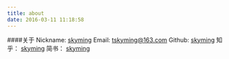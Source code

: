```yaml
---
title: about
date: 2016-03-11 11:18:58
---
```


####关于
 Nickname:  [skyming](http://skyming.me)
 Email:  	[tskyming@163.com](mailto://tskyming@163.com)
 Github:  	[skyming](https://github.com/skyming)
 知乎：		[skyming](https://www.zhihu.com/people/skyming)
 简书：		[skyming](http://www.jianshu.com/users/ee80396f6e09/latest_articles)


